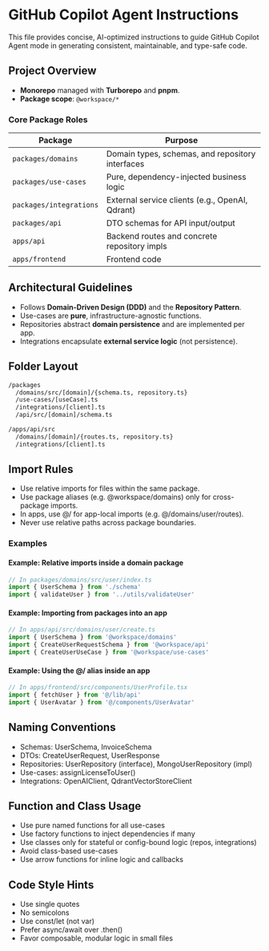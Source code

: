 # GitHub Copilot Agent Instructions

This file provides concise, AI-optimized instructions to guide GitHub Copilot Agent mode in generating consistent, maintainable, and type-safe code.

## Project Overview

- **Monorepo** managed with **Turborepo** and **pnpm**.
- **Package scope**: `@workspace/*`

### Core Package Roles

| Package                 | Purpose                                          |
| ----------------------- | ------------------------------------------------ |
| `packages/domains`      | Domain types, schemas, and repository interfaces |
| `packages/use-cases`    | Pure, dependency-injected business logic         |
| `packages/integrations` | External service clients (e.g., OpenAI, Qdrant)  |
| `packages/api`          | DTO schemas for API input/output                 |
| `apps/api`              | Backend routes and concrete repository impls     |
| `apps/frontend`         | Frontend code                                    |

## Architectural Guidelines

- Follows **Domain-Driven Design (DDD)** and the **Repository Pattern**.
- Use-cases are **pure**, infrastructure-agnostic functions.
- Repositories abstract **domain persistence** and are implemented per app.
- Integrations encapsulate **external service logic** (not persistence).

## Folder Layout

```bash
/packages
  /domains/src/[domain]/{schema.ts, repository.ts}
  /use-cases/[useCase].ts
  /integrations/[client].ts
  /api/src/[domain]/schema.ts

/apps/api/src
  /domains/[domain]/{routes.ts, repository.ts}
  /integrations/[client].ts
```

## Import Rules

- Use relative imports for files within the same package.
- Use package aliases (e.g. @workspace/domains) only for cross-package imports.
- In apps, use @/ for app-local imports (e.g. @/domains/user/routes).
- Never use relative paths across package boundaries.

### Examples

#### Example: Relative imports inside a domain package

```ts
// In packages/domains/src/user/index.ts
import { UserSchema } from './schema'
import { validateUser } from '../utils/validateUser'
```

#### Example: Importing from packages into an app

```ts
// In apps/api/src/domains/user/create.ts
import { UserSchema } from '@workspace/domains'
import { CreateUserRequestSchema } from '@workspace/api'
import { CreateUserUseCase } from '@workspace/use-cases'
```

#### Example: Using the @/ alias inside an app

```ts
// In apps/frontend/src/components/UserProfile.tsx
import { fetchUser } from '@/lib/api'
import { UserAvatar } from '@/components/UserAvatar'
```

## Naming Conventions

- Schemas: UserSchema, InvoiceSchema
- DTOs: CreateUserRequest, UserResponse
- Repositories: UserRepository (interface), MongoUserRepository (impl)
- Use-cases: assignLicenseToUser()
- Integrations: OpenAIClient, QdrantVectorStoreClient

## Function and Class Usage

- Use pure named functions for all use-cases
- Use factory functions to inject dependencies if many
- Use classes only for stateful or config-bound logic (repos, integrations)
- Avoid class-based use-cases
- Use arrow functions for inline logic and callbacks

## Code Style Hints

- Use single quotes
- No semicolons
- Use const/let (not var)
- Prefer async/await over .then()
- Favor composable, modular logic in small files
